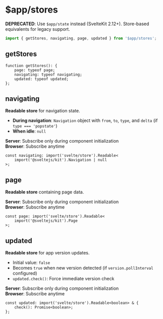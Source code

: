# $app/stores

**DEPRECATED**: Use `$app/state` instead (SvelteKit 2.12+). Store-based equivalents for legacy support.

```js
import { getStores, navigating, page, updated } from '$app/stores';
```

## getStores

```dts
function getStores(): {
	page: typeof page;
	navigating: typeof navigating;
	updated: typeof updated;
};
```

## navigating

**Readable store** for navigation state.

- **During navigation**: `Navigation` object with `from`, `to`, `type`, and `delta` (if `type === 'popstate'`)
- **When idle**: `null`

**Server**: Subscribe only during component initialization  
**Browser**: Subscribe anytime

```dts
const navigating: import('svelte/store').Readable<
	import('@sveltejs/kit').Navigation | null
>;
```

## page

**Readable store** containing page data.

**Server**: Subscribe only during component initialization  
**Browser**: Subscribe anytime

```dts
const page: import('svelte/store').Readable<
	import('@sveltejs/kit').Page
>;
```

## updated

**Readable store** for app version updates.

- Initial value: `false`
- Becomes `true` when new version detected (if `version.pollInterval` configured)
- `updated.check()`: Force immediate version check

**Server**: Subscribe only during component initialization  
**Browser**: Subscribe anytime

```dts
const updated: import('svelte/store').Readable<boolean> & {
	check(): Promise<boolean>;
};
```